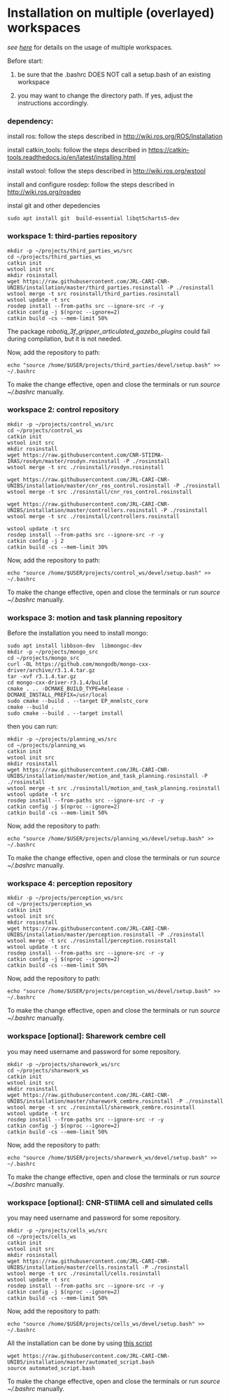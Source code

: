 # Installation on multiple (overlayed) workspaces
_see [here](https://catkin-tools.readthedocs.io/en/latest/mechanics.html#workspace-chaining-extending)_
 for details on the usage of multiple workspaces.

Before start:

1) be sure that the .bashrc DOES NOT call a setup.bash of an existing workspace

2) you may want to change the directory path. If yes, adjust the instructions accordingly.


### dependency:

install ros: follow the steps described in http://wiki.ros.org/ROS/Installation

install catkin_tools: follow the steps described in https://catkin-tools.readthedocs.io/en/latest/installing.html

install wstool: follow the steps described in http://wiki.ros.org/wstool

install and configure rosdep: follow the steps described in http://wiki.ros.org/rosdep


instal git and other depedencies
```
sudo apt install git  build-essential libqt5charts5-dev
```

### workspace 1: third-parties repository
```
mkdir -p ~/projects/third_parties_ws/src
cd ~/projects/third_parties_ws
catkin init
wstool init src
mkdir rosinstall
wget https://raw.githubusercontent.com/JRL-CARI-CNR-UNIBS/installation/master/third_parties.rosinstall -P ./rosinstall
wstool merge -t src rosinstall/third_parties.rosinstall
wstool update -t src
rosdep install --from-paths src --ignore-src -r -y
catkin config -j $(nproc --ignore=2)
catkin build -cs --mem-limit 50%
```

The package _robotiq_3f_gripper_articulated_gazebo_plugins_ could fail during compilation, but it is not needed.

Now, add the repository to path:
```
echo "source /home/$USER/projects/third_parties/devel/setup.bash" >> ~/.bashrc
```
To make the change effective, open and close the terminals or run _source ~/.bashrc_ manually.


### workspace 2: control repository
```
mkdir -p ~/projects/control_ws/src
cd ~/projects/control_ws
catkin init
wstool init src
mkdir rosinstall
wget https://raw.githubusercontent.com/CNR-STIIMA-IRAS/rosdyn/master/rosdyn.rosinstall -P ./rosinstall
wstool merge -t src ./rosinstall/rosdyn.rosinstall

wget https://raw.githubusercontent.com/JRL-CARI-CNR-UNIBS/installation/master/cnr_ros_control.rosinstall -P ./rosinstall
wstool merge -t src ./rosinstall/cnr_ros_control.rosinstall

wget https://raw.githubusercontent.com/JRL-CARI-CNR-UNIBS/installation/master/controllers.rosinstall -P ./rosinstall
wstool merge -t src ./rosinstall/controllers.rosinstall

wstool update -t src
rosdep install --from-paths src --ignore-src -r -y
catkin config -j 2
catkin build -cs --mem-limit 30%
```

Now, add the repository to path:
```
echo "source /home/$USER/projects/control_ws/devel/setup.bash" >> ~/.bashrc
```
To make the change effective, open and close the terminals or run _source ~/.bashrc_ manually.


### workspace 3: motion and task planning repository

Before the installation you need to install mongo:
```
sudo apt install libbson-dev  libmongoc-dev
mkdir -p ~/projects/mongo_src
cd ~/projects/mongo_src
curl -OL https://github.com/mongodb/mongo-cxx-driver/archive/r3.1.4.tar.gz
tar -xvf r3.1.4.tar.gz
cd mongo-cxx-driver-r3.1.4/build
cmake . .. -DCMAKE_BUILD_TYPE=Release -DCMAKE_INSTALL_PREFIX=/usr/local
sudo cmake --build . --target EP_mnmlstc_core
cmake --build .
sudo cmake --build . --target install
```
then you can run:
```
mkdir -p ~/projects/planning_ws/src
cd ~/projects/planning_ws
catkin init
wstool init src
mkdir rosinstall
wget https://raw.githubusercontent.com/JRL-CARI-CNR-UNIBS/installation/master/motion_and_task_planning.rosinstall -P ./rosinstall
wstool merge -t src ./rosinstall/motion_and_task_planning.rosinstall
wstool update -t src
rosdep install --from-paths src --ignore-src -r -y
catkin config -j $(nproc --ignore=2)
catkin build -cs --mem-limit 50%
```

Now, add the repository to path:
```
echo "source /home/$USER/projects/planning_ws/devel/setup.bash" >> ~/.bashrc
```
To make the change effective, open and close the terminals or run _source ~/.bashrc_ manually.

### workspace 4: perception repository
```
mkdir -p ~/projects/perception_ws/src
cd ~/projects/perception_ws
catkin init
wstool init src
mkdir rosinstall
wget https://raw.githubusercontent.com/JRL-CARI-CNR-UNIBS/installation/master/perception.rosinstall -P ./rosinstall
wstool merge -t src ./rosinstall/perception.rosinstall
wstool update -t src
rosdep install --from-paths src --ignore-src -r -y
catkin config -j $(nproc --ignore=2)
catkin build -cs --mem-limit 50%
```

Now, add the repository to path:
```
echo "source /home/$USER/projects/perception_ws/devel/setup.bash" >> ~/.bashrc
```
To make the change effective, open and close the terminals or run _source ~/.bashrc_ manually.



### workspace [optional]: Sharework cembre cell
you may need username and password for some repository.
```
mkdir -p ~/projects/sharework_ws/src
cd ~/projects/sharework_ws
catkin init
wstool init src
mkdir rosinstall
wget https://raw.githubusercontent.com/JRL-CARI-CNR-UNIBS/installation/master/sharework_cembre.rosinstall -P ./rosinstall
wstool merge -t src ./rosinstall/sharework_cembre.rosinstall
wstool update -t src
rosdep install --from-paths src --ignore-src -r -y
catkin config -j $(nproc --ignore=2)
catkin build -cs --mem-limit 50%
```

Now, add the repository to path:
```
echo "source /home/$USER/projects/sharework_ws/devel/setup.bash" >> ~/.bashrc
```
To make the change effective, open and close the terminals or run _source ~/.bashrc_ manually.


### workspace [optional]: CNR-STIIMA cell and simulated cells
you may need username and password for some repository.
```
mkdir -p ~/projects/cells_ws/src
cd ~/projects/cells_ws
catkin init
wstool init src
mkdir rosinstall
wget https://raw.githubusercontent.com/JRL-CARI-CNR-UNIBS/installation/master/cells.rosinstall -P ./rosinstall
wstool merge -t src ./rosinstall/cells.rosinstall
wstool update -t src
rosdep install --from-paths src --ignore-src -r -y
catkin config -j $(nproc --ignore=2)
catkin build -cs --mem-limit 50%
```

Now, add the repository to path:
```
echo "source /home/$USER/projects/cells_ws/devel/setup.bash" >> ~/.bashrc
```



All the installation can be done by using [this script](automated_script.bash)
```
wget https://raw.githubusercontent.com/JRL-CARI-CNR-UNIBS/installation/master/automated_script.bash
source automated_script.bash
```
To make the change effective, open and close the terminals or run _source ~/.bashrc_ manually.